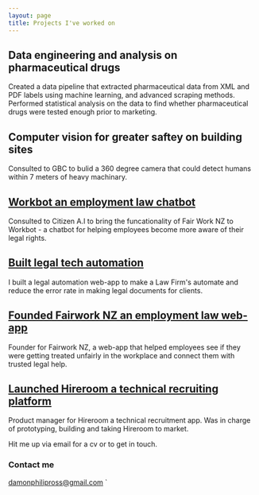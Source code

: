 ```yaml
---
layout: page
title: Projects I've worked on
---
```


## Data engineering and analysis on pharmaceutical drugs

Created a data pipeline that extracted pharmaceutical data from XML and PDF labels using machine learning, and advanced scraping methods. Performed statistical analysis on the data to find whether pharmaceutical drugs were tested enough prior to
marketing.


## Computer vision for greater saftey on building sites

Consulted to GBC to bulid a 360 degree camera that could detect humans within 7 meters of heavy machinary.

## [Workbot an employment law chatbot](/citizen-ai)

Consulted to Citizen A.I to bring the funcationality of Fair Work NZ to Workbot - a chatbot for helping employees become
more aware of their legal rights.

## [Built legal tech automation](/Inhouse-automation)

I built a legal automation web-app to make a Law Firm's automate and reduce the error rate in making legal documents for clients.


## [Founded Fairwork NZ an employment law web-app](/fair-work-nz)

Founder for Fairwork NZ, a web-app that helped employees see if they were getting treated unfairly in the
workplace and connect them with trusted legal help.

## [Launched Hireroom a technical recruiting platform](/Hireoom)

Product manager for Hireroom a technical recruitment app. Was in charge of prototyping, building and taking Hireroom to market.


Hit me up via email for a cv or to get in touch.
### Contact me

[damonphilipross@gmail.com](mailto:damonphilipross@gmail.com)
`
